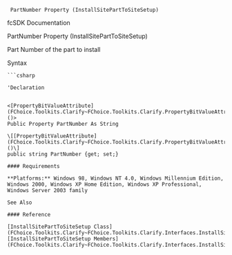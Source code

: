 ﻿     PartNumber Property (InstallSitePartToSiteSetup)                                                   

fcSDK Documentation

PartNumber Property (InstallSitePartToSiteSetup)

Part Number of the part to install

Syntax

```vbnet
```csharp

'Declaration
 

<[PropertyBitValueAttribute](FChoice.Toolkits.Clarify~FChoice.Toolkits.Clarify.PropertyBitValueAttribute.md)()>
Public Property PartNumber As String

\[[PropertyBitValueAttribute](FChoice.Toolkits.Clarify~FChoice.Toolkits.Clarify.PropertyBitValueAttribute.md)()\]
public string PartNumber {get; set;}

#### Requirements

**Platforms:** Windows 98, Windows NT 4.0, Windows Millennium Edition, Windows 2000, Windows XP Home Edition, Windows XP Professional, Windows Server 2003 family

See Also

#### Reference

[InstallSitePartToSiteSetup Class](FChoice.Toolkits.Clarify~FChoice.Toolkits.Clarify.Interfaces.InstallSitePartToSiteSetup.md)  
[InstallSitePartToSiteSetup Members](FChoice.Toolkits.Clarify~FChoice.Toolkits.Clarify.Interfaces.InstallSitePartToSiteSetup_members.md)